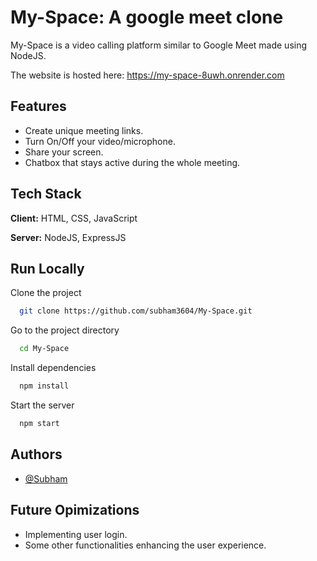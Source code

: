 
# My-Space: A google meet clone 

My-Space is a video calling platform similar to Google Meet made using NodeJS.

The website is hosted here: https://my-space-8uwh.onrender.com



## Features

- Create unique meeting links.
- Turn On/Off your video/microphone.
- Share your screen.
- Chatbox that stays active during the whole meeting.


## Tech Stack

**Client:** HTML, CSS, JavaScript

**Server:** NodeJS, ExpressJS


## Run Locally

Clone the project

```bash
  git clone https://github.com/subham3604/My-Space.git
```

Go to the project directory

```bash
  cd My-Space
```

Install dependencies

```bash
  npm install
```

Start the server

```bash
  npm start
```


## Authors

- [@Subham](https://www.github.com/subham3604)


## Future Opimizations 
* Implementing user login.
* Some other functionalities enhancing the user experience.
